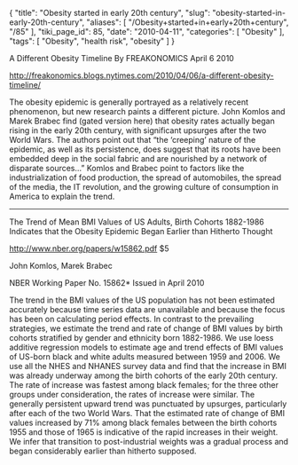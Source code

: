 {
    "title": "Obesity started in early 20th century",
    "slug": "obesity-started-in-early-20th-century",
    "aliases": [
        "/Obesity+started+in+early+20th+century",
        "/85"
    ],
    "tiki_page_id": 85,
    "date": "2010-04-11",
    "categories": [
        "Obesity"
    ],
    "tags": [
        "Obesity",
        "health risk",
        "obesity"
    ]
}


A Different Obesity Timeline  By FREAKONOMICS  April 6 2010

http://freakonomics.blogs.nytimes.com/2010/04/06/a-different-obesity-timeline/ 

The obesity epidemic is generally portrayed as a relatively recent phenomenon, but new research paints a different picture.  John Komlos and Marek Brabec find (gated version here) that obesity rates actually began rising in the early 20th century, with significant upsurges after the two World Wars.  The authors point out that “the ‘creeping’ nature of the epidemic, as well as its persistence, does suggest that its roots have been embedded deep in the social fabric and are nourished by a network of disparate sources…”  Komlos and Brabec point to factors like the industrialization of food production, the spread of automobiles, the spread of the media, the IT revolution, and the growing culture of consumption in America to explain the trend.

 ****  ****  ****  ****  ****  ****  ****  ****  ****  ****  ****  ****  ****  ****  **** 

The Trend of Mean BMI Values of US Adults, Birth Cohorts 1882-1986 Indicates that the Obesity Epidemic Began Earlier than Hitherto Thought

http://www.nber.org/papers/w15862.pdf   $5

John Komlos, Marek Brabec

NBER Working Paper No. 15862*  Issued in April 2010

The trend in the BMI values of the US population has not been estimated accurately because time series data are unavailable and because the focus has been on calculating period effects. In contrast to the prevailing strategies, we estimate the trend and rate of change of BMI values by birth cohorts stratified by gender and ethnicity born 1882-1986. We use loess additive regression models to estimate age and trend effects of BMI values of US-born black and white adults measured between 1959 and 2006. We use all the NHES and NHANES survey data and find that the increase in BMI was already underway among the birth cohorts of the early 20th century. The rate of increase was fastest among black females; for the three other groups under consideration, the rates of increase were similar. The generally persistent upward trend was punctuated by upsurges, particularly after each of the two World Wars. That the estimated rate of change of BMI values increased by 71% among black females between the birth cohorts 1955 and those of 1965 is indicative of the rapid increases in their weight. We infer that transition to post-industrial weights was a gradual process and began considerably earlier than hitherto supposed.
